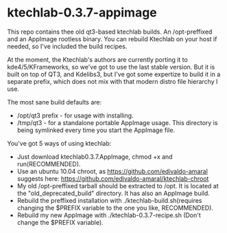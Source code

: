 # ktechlab-0.3.7-appimage
This repo contains thee old qt3-based ktechlab builds. An /opt-preffixed and an AppImage rootless binary. You can rebuild Ktechlab on your host if needed, so I've included the build recipes.

At the moment, the Ktechlab's authors are currently porting it to kde4/5/KFrameworks, so we've got to use the last stable version. But it is built on top of QT3, and Kdelibs3, but I've got some expertize to build it in a separate prefix, which does not mix with that modern distro file hierarchy I use.

The most sane build defaults are:
 - /opt/qt3 prefix - for usage with installing.
 - /tmp/qt3 - for a standalone portable AppImage usage. This directory is being symlinked every time you start the AppImage file.

You've got 5 ways of using ktechlab:
 - Just download ktechlab0.3.7.AppImage, chmod +x and run(RECOMMENDED).
 - Use an ubuntu 10.04 chroot, as https://github.com/edivaldo-amaral suggests here: https://github.com/edivaldo-amaral/ktechlab-chroot
 - My old /opt-preffixed tarball should be extracted to /opt. It is located at the "old_deprecated_build" directory. It has also an AppImage build.
 - Rebuild the preffixed installation with ./ktechlab-build.sh(requires changing the $PREFIX variable to the one you like, RECOMMENDED).
 - Rebuild my new AppImage with ./ktechlab-0.3.7-recipe.sh (Don't change the $PREFIX variable).

